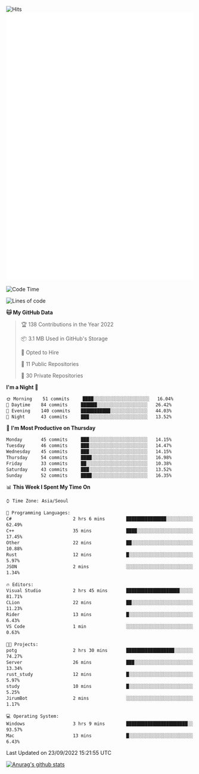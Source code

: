 ![Hits](https://hits.seeyoufarm.com/api/count/incr/badge.svg?url=https%3A%2F%2Fgithub.com%2Fkokose1234&count_bg=%2379C83D&title_bg=%23555555&icon=apple.svg&icon_color=%23E7E7E7&title=hits&edge_flat=false)
<br/>
![Metrics](https://github.com/kokose1234/kokose1234/blob/main/github-metrics.svg)

<!--START_SECTION:waka-->
![Code Time](http://img.shields.io/badge/Code%20Time-694%20hrs%2045%20mins-blue)

![Lines of code](https://img.shields.io/badge/From%20Hello%20World%20I%27ve%20Written-901%20Thousand%20lines%20of%20code-blue)

**🐱 My GitHub Data** 

> 🏆 138 Contributions in the Year 2022
 > 
> 📦 3.1 MB Used in GitHub's Storage 
 > 
> 💼 Opted to Hire
 > 
> 📜 11 Public Repositories 
 > 
> 🔑 30 Private Repositories  
 > 
**I'm a Night 🦉** 

```text
🌞 Morning    51 commits     ████░░░░░░░░░░░░░░░░░░░░░   16.04% 
🌆 Daytime    84 commits     ██████░░░░░░░░░░░░░░░░░░░   26.42% 
🌃 Evening    140 commits    ███████████░░░░░░░░░░░░░░   44.03% 
🌙 Night      43 commits     ███░░░░░░░░░░░░░░░░░░░░░░   13.52%

```
📅 **I'm Most Productive on Thursday** 

```text
Monday       45 commits     ███░░░░░░░░░░░░░░░░░░░░░░   14.15% 
Tuesday      46 commits     ███░░░░░░░░░░░░░░░░░░░░░░   14.47% 
Wednesday    45 commits     ███░░░░░░░░░░░░░░░░░░░░░░   14.15% 
Thursday     54 commits     ████░░░░░░░░░░░░░░░░░░░░░   16.98% 
Friday       33 commits     ██░░░░░░░░░░░░░░░░░░░░░░░   10.38% 
Saturday     43 commits     ███░░░░░░░░░░░░░░░░░░░░░░   13.52% 
Sunday       52 commits     ████░░░░░░░░░░░░░░░░░░░░░   16.35%

```


📊 **This Week I Spent My Time On** 

```text
⌚︎ Time Zone: Asia/Seoul

💬 Programming Languages: 
C#                       2 hrs 6 mins        ███████████████░░░░░░░░░░   62.49% 
C++                      35 mins             ████░░░░░░░░░░░░░░░░░░░░░   17.45% 
Other                    22 mins             ██░░░░░░░░░░░░░░░░░░░░░░░   10.88% 
Rust                     12 mins             █░░░░░░░░░░░░░░░░░░░░░░░░   5.97% 
JSON                     2 mins              ░░░░░░░░░░░░░░░░░░░░░░░░░   1.34%

🔥 Editors: 
Visual Studio            2 hrs 45 mins       ████████████████████░░░░░   81.71% 
CLion                    22 mins             ██░░░░░░░░░░░░░░░░░░░░░░░   11.23% 
Rider                    13 mins             █░░░░░░░░░░░░░░░░░░░░░░░░   6.43% 
VS Code                  1 min               ░░░░░░░░░░░░░░░░░░░░░░░░░   0.63%

🐱‍💻 Projects: 
potg                     2 hrs 30 mins       ██████████████████░░░░░░░   74.27% 
Server                   26 mins             ███░░░░░░░░░░░░░░░░░░░░░░   13.34% 
rust_study               12 mins             █░░░░░░░░░░░░░░░░░░░░░░░░   5.97% 
study                    10 mins             █░░░░░░░░░░░░░░░░░░░░░░░░   5.25% 
JirumBot                 2 mins              ░░░░░░░░░░░░░░░░░░░░░░░░░   1.17%

💻 Operating System: 
Windows                  3 hrs 9 mins        ███████████████████████░░   93.57% 
Mac                      13 mins             █░░░░░░░░░░░░░░░░░░░░░░░░   6.43%

```


 Last Updated on 23/09/2022 15:21:55 UTC
<!--END_SECTION:waka-->

[![Anurag's github stats](https://github-readme-stats.vercel.app/api?username=kokose1234&theme=dracula)](https://github.com/anuraghazra/github-readme-stats)



	
